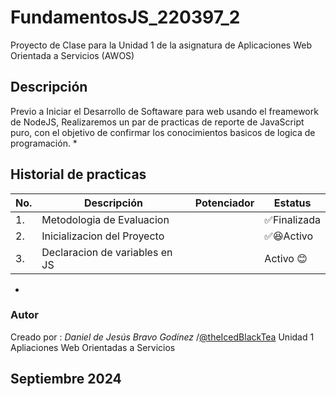 # FundamentosJS_220397_2
Proyecto de Clase para la Unidad 1 de la asignatura de Aplicaciones Web Orientada a Servicios (AWOS)

## Descripción
Previo a Iniciar el Desarrollo de Softaware para web usando el freamework de NodeJS, Realizaremos
un par de practicas de reporte de JavaScript puro, con el objetivo de confirmar los conocimientos basicos de logica de programación.
*
## Historial de practicas
|No.|Descripción| Potenciador| Estatus|
|--|--|--|--|
|1. | Metodologia de Evaluacion|| ✅Finalizada|
|2. | Inicializacion del Proyecto||✅😆Activo|
|3. | Declaracion de variables en JS||Activo 😊|
*
### Autor
Creado por : *Daniel de Jesús Bravo Godínez* /[@theIcedBlackTea](https://github.com/theIcedBlackTea)
Unidad 1  Apliaciones Web Orientadas a Servicios 

Septiembre 2024
---